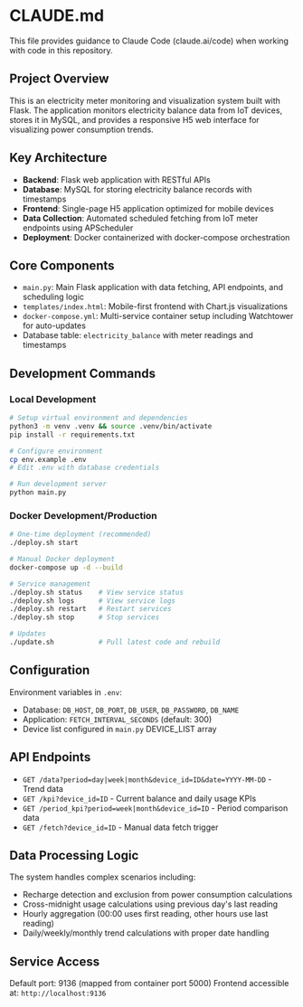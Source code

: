 # CLAUDE.md

This file provides guidance to Claude Code (claude.ai/code) when working with code in this repository.

## Project Overview

This is an electricity meter monitoring and visualization system built with Flask. The application monitors electricity balance data from IoT devices, stores it in MySQL, and provides a responsive H5 web interface for visualizing power consumption trends.

## Key Architecture

- **Backend**: Flask web application with RESTful APIs
- **Database**: MySQL for storing electricity balance records with timestamps  
- **Frontend**: Single-page H5 application optimized for mobile devices
- **Data Collection**: Automated scheduled fetching from IoT meter endpoints using APScheduler
- **Deployment**: Docker containerized with docker-compose orchestration

## Core Components

- `main.py`: Main Flask application with data fetching, API endpoints, and scheduling logic
- `templates/index.html`: Mobile-first frontend with Chart.js visualizations
- `docker-compose.yml`: Multi-service container setup including Watchtower for auto-updates
- Database table: `electricity_balance` with meter readings and timestamps

## Development Commands

### Local Development
```bash
# Setup virtual environment and dependencies  
python3 -m venv .venv && source .venv/bin/activate
pip install -r requirements.txt

# Configure environment
cp env.example .env
# Edit .env with database credentials

# Run development server
python main.py
```

### Docker Development/Production
```bash
# One-time deployment (recommended)
./deploy.sh start

# Manual Docker deployment
docker-compose up -d --build

# Service management
./deploy.sh status    # View service status
./deploy.sh logs      # View service logs  
./deploy.sh restart   # Restart services
./deploy.sh stop      # Stop services

# Updates
./update.sh           # Pull latest code and rebuild
```

## Configuration

Environment variables in `.env`:
- Database: `DB_HOST`, `DB_PORT`, `DB_USER`, `DB_PASSWORD`, `DB_NAME`
- Application: `FETCH_INTERVAL_SECONDS` (default: 300)
- Device list configured in `main.py` DEVICE_LIST array

## API Endpoints

- `GET /data?period=day|week|month&device_id=ID&date=YYYY-MM-DD` - Trend data
- `GET /kpi?device_id=ID` - Current balance and daily usage KPIs
- `GET /period_kpi?period=week|month&device_id=ID` - Period comparison data
- `GET /fetch?device_id=ID` - Manual data fetch trigger

## Data Processing Logic

The system handles complex scenarios including:
- Recharge detection and exclusion from power consumption calculations
- Cross-midnight usage calculations using previous day's last reading
- Hourly aggregation (00:00 uses first reading, other hours use last reading)
- Daily/weekly/monthly trend calculations with proper date handling

## Service Access

Default port: 9136 (mapped from container port 5000)
Frontend accessible at: `http://localhost:9136`